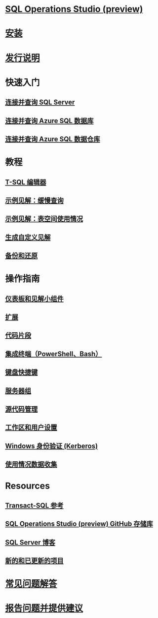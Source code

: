 # [SQL Operations Studio (preview)](what-is.md)
# [安装](download.md)
# [发行说明](release-notes.md)
# 快速入门
## [连接并查询 SQL Server](quickstart-sql-server.md)
## [连接并查询 Azure SQL 数据库](quickstart-sql-database.md)
## [连接并查询 Azure SQL 数据仓库](quickstart-sql-dw.md)
# 教程
## [T-SQL 编辑器](tutorial-sql-editor.md) 
## [示例见解：缓慢查询](tutorial-qds-sql-server.md)
## [示例见解：表空间使用情况](tutorial-table-space-sql-server.md)
## [生成自定义见解](tutorial-build-custom-insight-sql-server.md) 
## [备份和还原](tutorial-backup-restore-sql-server.md)
# 操作指南
## [仪表板和见解小组件](insight-widgets.md)
## [扩展](extensions.md)
## [代码片段](code-snippets.md)
## [集成终端（PowerShell、Bash）](integrated-terminal.md)
## [键盘快捷键](keyboard-shortcuts.md)
## [服务器组](server-groups.md)
## [源代码管理](source-control.md)
## [工作区和用户设置](settings.md)
## [Windows 身份验证 (Kerberos)](enable-kerberos.md)
## [使用情况数据收集](usage-data-collection.md)
# Resources
## [Transact-SQL 参考](../t-sql/language-reference.md)
## [SQL Operations Studio (preview) GitHub 存储库](https://www.github.com/Microsoft/SqlOpsStudio)
## [SQL Server 博客](https://blogs.technet.microsoft.com/dataplatforminsider/)
## [新的和已更新的项目](new-updated-sql-operations-studio.md)
# [常见问题解答](faq.md)
# [报告问题并提供建议](https://github.com/microsoft/sqlopsstudio/issues)
